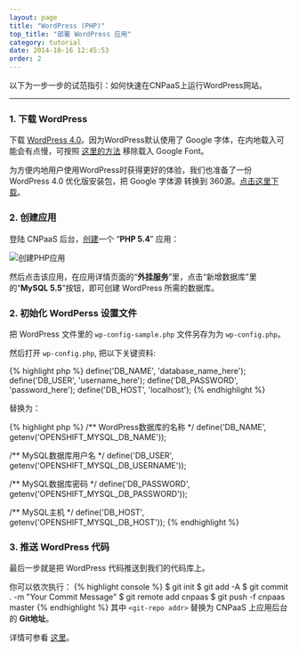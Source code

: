 ```yaml
---
layout: page
title: "WordPress (PHP)"
top_title: "部署 WordPress 应用"
category: tutorial
date: 2014-10-16 12:45:53
order: 2
---
```


以下为一步一步的试范指引：如何快速在CNPaaS上运行WordPress网站。

---

### 1. 下载 WordPress

下载 [WordPress 4.0](https://wordpress.org/download/)。因为WordPress默认使用了 Google 字体，在内地载入可能会有点慢，可按照 [这里的方法](http://www.iztwp.com/googleapis2useso.html) 移除载入 Google Font。

为方便内地用户使用WordPress时获得更好的体验，我们也准备了一份 WordPress 4.0 优化版安装包，把 Google 字体源 转换到 360源。[点击这里下载](http://cnpaas.qiniudn.com/package-wordpress-4.0.zip)。

### 2. 创建应用

登陆 CNPaaS 后台，[创建]一个 “**PHP 5.4**” 应用：

<img class="embeddable" src="{{site.url}}/images/static/static1.jpg" alt="创建PHP应用" title="创建PHP应用" />

然后点击该应用，在应用详情页面的“**外挂服务**”里，点击“新增数据库”里的“**MySQL 5.5**”按钮，即可创建 WordPress 所需的数据库。

### 2. 初始化 WordPerss 设置文件

把 WordPress 文件里的 `wp-config-sample.php` 文件另存为为 `wp-config.php`。

然后打开 `wp-config.php`, 把以下关键资料:

{% highlight php %}
define('DB_NAME', 'database_name_here');
define('DB_USER', 'username_here');
define('DB_PASSWORD', 'password_here');
define('DB_HOST', 'localhost');
{% endhighlight %}

替换为：

{% highlight php %}
/** WordPress数据库的名称 */
define('DB_NAME', getenv('OPENSHIFT_MYSQL_DB_NAME'));

/** MySQL数据库用户名 */
define('DB_USER', getenv('OPENSHIFT_MYSQL_DB_USERNAME'));

/** MySQL数据库密码 */
define('DB_PASSWORD', getenv('OPENSHIFT_MYSQL_DB_PASSWORD'));

/** MySQL主机 */
define('DB_HOST', getenv('OPENSHIFT_MYSQL_DB_HOST'));
{% endhighlight %}

### 3. 推送 WordPress 代码

最后一步就是把 WordPress 代码推送到我们的代码库上。

你可以依次执行：
{% highlight console %}
$ git init
$ git add -A
$ git commit . -m "Your Commit Message"
$ git remote add cnpaas <git-repo addr>
$ git push -f cnpaas master
{% endhighlight %}
其中 `<git-repo addr>` 替换为 CNPaaS 上应用后台的 **Git地址**。

详情可参看 [这里]({{site.url}}/usage/php.html)。



[创建]:http://dashboard.cnpaas.io/a